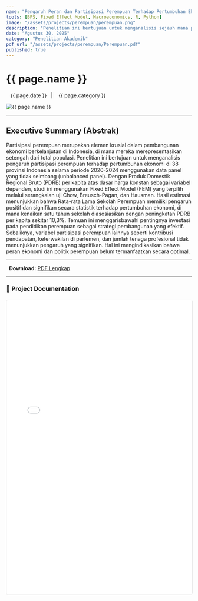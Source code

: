 ```yaml
---
name: "Pengaruh Peran dan Partisipasi Perempuan Terhadap Pertumbuhan Ekonomi Indonesia"
tools: [BPS, Fixed Effect Model, Macroeconomics, R, Python]
image: "/assets/projects/perempuan/perempuan.png"
description: "Penelitian ini bertujuan untuk menganalisis sejauh mana peran dan partisipasi perempuan berkontribusi terhadap pertumbuhan ekonomi Indonesia."
date: "Agustus 30, 2025"
category: "Penelitian Akademik"
pdf_url: "/assets/projects/perempuan/Perempuan.pdf"
published: true
---
```


# {{ page.name }}

<p class="post-metadata text-muted">
  <span><i class="fas fa-calendar-alt"></i> &nbsp;{{ page.date }}</span>
  <span class="mx-2">|</span>
  <span><i class="fas fa-folder"></i> &nbsp;{{ page.category }}</span>
</p>

<img src="{{ page.image | relative_url }}" alt="{{ page.name }}" class="w-full h-auto rounded-lg shadow-md">

---

## Executive Summary (Abstrak)

Partisipasi perempuan merupakan elemen krusial dalam pembangunan ekonomi berkelanjutan di Indonesia, di mana mereka merepresentasikan setengah dari total populasi. Penelitian ini bertujuan untuk menganalisis pengaruh partisipasi perempuan terhadap pertumbuhan ekonomi di 38 provinsi Indonesia selama periode 2020-2024 menggunakan data panel yang tidak seimbang (unbalanced panel). Dengan Produk Domestik Regional Bruto (PDRB) per kapita atas dasar harga konstan sebagai variabel dependen, studi ini menggunakan Fixed Effect Model (FEM) yang terpilih melalui serangkaian uji Chow, Breusch-Pagan, dan Hausman. Hasil estimasi menunjukkan bahwa Rata-rata Lama Sekolah Perempuan memiliki pengaruh positif dan signifikan secara statistik terhadap pertumbuhan ekonomi, di mana kenaikan satu tahun sekolah diasosiasikan dengan peningkatan PDRB per kapita sekitar 10,3%. Temuan ini menggarisbawahi pentingnya investasi pada pendidikan perempuan sebagai strategi pembangunan yang efektif. Sebaliknya, variabel partisipasi perempuan lainnya seperti kontribusi pendapatan, keterwakilan di parlemen, dan jumlah tenaga profesional tidak menunjukkan pengaruh yang signifikan. Hal ini mengindikasikan bahwa peran ekonomi dan politik perempuan belum termanfaatkan secara optimal.

---

<p>
  <strong>Download:</strong> <a href="{{ page.pdf_url | relative_url }}" download>PDF Lengkap</a>
</p>

---

### 📄 Project Documentation

<div class="pdf-container" style="width: 100%; height: 800px; margin-top: 20px;">
<iframe
style="width: 100%; height: 100%; border: 1px solid #ddd; border-radius: 5px;"
src="{{ page.pdf_url | relative_url }}"
title="Pratinjau PDF: {{ page.name }}">
<p>Your browser does not support PDF previews.</p>
</iframe>
</div>